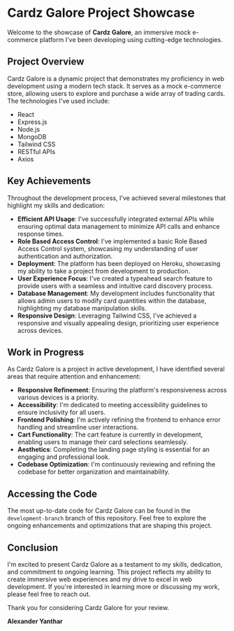 # Cardz Galore Project Showcase

Welcome to the showcase of **Cardz Galore**, an immersive mock e-commerce platform I've been developing using cutting-edge technologies.

## Project Overview

Cardz Galore is a dynamic project that demonstrates my proficiency in web development using a modern tech stack. It serves as a mock e-commerce store, allowing users to explore and purchase a wide array of trading cards. The technologies I've used include:

- React
- Express.js
- Node.js
- MongoDB
- Tailwind CSS
- RESTful APIs
- Axios

## Key Achievements

Throughout the development process, I've achieved several milestones that highlight my skills and dedication:

- **Efficient API Usage**: I've successfully integrated external APIs while ensuring optimal data management to minimize API calls and enhance response times.
- **Role Based Access Control**: I've implemented a basic Role Based Access Control system, showcasing my understanding of user authentication and authorization.
- **Deployment**: The platform has been deployed on Heroku, showcasing my ability to take a project from development to production.
- **User Experience Focus**: I've created a typeahead search feature to provide users with a seamless and intuitive card discovery process.
- **Database Management**: My development includes functionality that allows admin users to modify card quantities within the database, highlighting my database manipulation skills.
- **Responsive Design**: Leveraging Tailwind CSS, I've achieved a responsive and visually appealing design, prioritizing user experience across devices.

## Work in Progress

As Cardz Galore is a project in active development, I have identified several areas that require attention and enhancement:

- **Responsive Refinement**: Ensuring the platform's responsiveness across various devices is a priority.
- **Accessibility**: I'm dedicated to meeting accessibility guidelines to ensure inclusivity for all users.
- **Frontend Polishing**: I'm actively refining the frontend to enhance error handling and streamline user interactions.
- **Cart Functionality**: The cart feature is currently in development, enabling users to manage their card selections seamlessly.
- **Aesthetics**: Completing the landing page styling is essential for an engaging and professional look.
- **Codebase Optimization**: I'm continuously reviewing and refining the codebase for better organization and maintainability.

## Accessing the Code

The most up-to-date code for Cardz Galore can be found in the `development-branch` branch of this repository. Feel free to explore the ongoing enhancements and optimizations that are shaping this project.

## Conclusion

I'm excited to present Cardz Galore as a testament to my skills, dedication, and commitment to ongoing learning. This project reflects my ability to create immersive web experiences and my drive to excel in web development. If you're interested in learning more or discussing my work, please feel free to reach out.

Thank you for considering Cardz Galore for your review.

**Alexander Yanthar**
